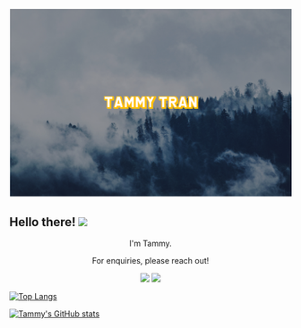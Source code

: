[![Header](https://github.com/ohoktnt/ohoktnt/blob/main/githubprofile.png "Header")](https://ohoktnt.github.io/)

## Hello there! <img src="https://media.tenor.com/images/834bbe5a3c03f8bbaddf12e0f6efd736/tenor.gif" width="50px">
<p align="center">I'm Tammy.  </p>

<p align="center">For enquiries, please reach out!   </p>

<p align="center"><a href="https://www.linkedin.com/in/tammy-tran-jrdev/"><img src="https://img.shields.io/badge/LinkedIn-0077B5?style=for-the-badge&logo=linkedin&logoColor=white"/></a>
<a href="mailto:tammy.n.tran@gmail.com"> <img src="https://img.shields.io/badge/Gmail-D14836?style=for-the-badge&logo=gmail&logoColor=white"/> </a></p>

[![Top Langs](https://github-readme-stats.vercel.app/api/top-langs/?username=ohoktnt&layout=compact)](https://github.com/ohoktnt/github-readme-stats)

[![Tammy's GitHub stats](https://github-readme-stats.vercel.app/api?username=ohoktnt&show_icons=true&theme=slateorange)](https://github.com/ohoktnt/github-readme-stats)



<!--
**ohoktnt/ohoktnt** is a ✨ _special_ ✨ repository because its `README.md` (this file) appears on your GitHub profile.

Here are some ideas to get you started:

- 🔭 I’m currently working on ...
- 🌱 I’m currently learning ...
- 👯 I’m looking to collaborate on ...
- 🤔 I’m looking for help with ...
- 💬 Ask me about ...
- 📫 How to reach me: ...
- 😄 Pronouns: ...
- ⚡ Fun fact: ...
-->
